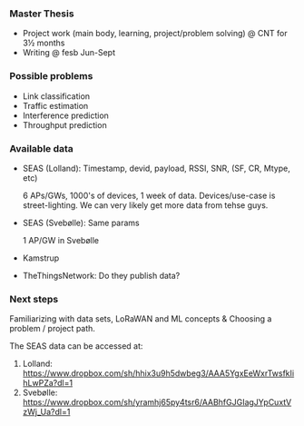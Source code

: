 
### Master Thesis

* Project work (main body, learning, project/problem solving) @ CNT for 3½ months
* Writing @ fesb Jun-Sept

### Possible problems
* Link classification
* Traffic estimation
* Interference prediction
* Throughput prediction

### Available data
* SEAS (Lolland): Timestamp, devid, payload, RSSI, SNR, (SF, CR, Mtype, etc)

    6 APs/GWs, 1000's of devices, 1 week of data. Devices/use-case is street-lighting. We can very likely get more data from tehse guys.

* SEAS (Svebølle): Same params
 
    1 AP/GW in Svebølle

* Kamstrup
        
* TheThingsNetwork: Do they publish data?

### Next steps

Familiarizing with data sets, LoRaWAN and ML concepts & Choosing a problem / project path.

The SEAS data can be accessed at:

1. Lolland: https://www.dropbox.com/sh/hhix3u9h5dwbeg3/AAA5YgxEeWxrTwsfkIihLwPZa?dl=1
2. Svebølle: https://www.dropbox.com/sh/yramhj65py4tsr6/AABhfGJGIagJYpCuxtVzWj_Ua?dl=1


